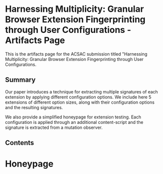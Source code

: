 # Harnessing Multiplicity: Granular Browser Extension Fingerprinting through User Configurations - Artifacts Page
This is the artifacts page for the ACSAC submission titled "Harnessing Multiplicity: Granular Browser Extension Fingerprinting through User Configurations.


## Summary

Our paper introduces a technique for extracting multiple signatures of each extension by applying different configuration options.  We include here 5 extensions of different option sizes,  along with their configuration options and the resulting signatures. 

We also provide a simplified honeypage for extension testing. Each configuration is applied through an additional content-script and the signature is extracted from a mutation observer.


## Contents

# Honeypage

